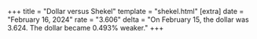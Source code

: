 +++
title = "Dollar versus Shekel"
template = "shekel.html"
[extra]
date = "February 16, 2024"
rate = "3.606"
delta = "On February 15, the dollar was 3.624. The dollar became 0.493% weaker."
+++
